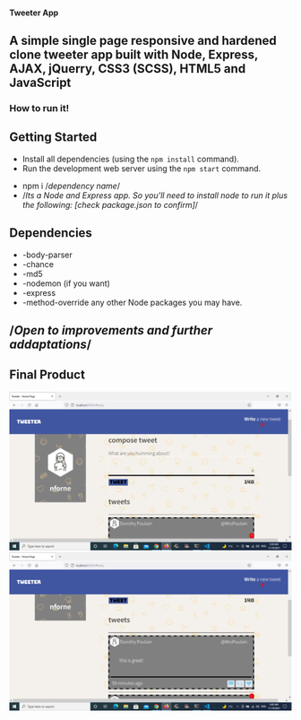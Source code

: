 #### Tweeter App
## A simple single page responsive and hardened clone tweeter app built with Node, Express, AJAX, jQuerry, CSS3 (SCSS), HTML5 and JavaScript


### How to run it!

## Getting Started

- Install all dependencies (using the `npm install` command).
- Run the development web server using the `npm start` command.

* npm i /*dependency name*/
* /*Its a Node and Express app. So you'll need to install node to run it plus the following: [check package.json to confirm]*/

## Dependencies

- -body-parser
- -chance
- -md5
- -nodemon (if you want)
- -express
- -method-override any other Node packages you may have.

## /*Open to improvements and further addaptations*/

## Final Product

![Screenshot1](/docs/tweetapp1.png)
![Screenshot1](/docs/tweetapp2.png)